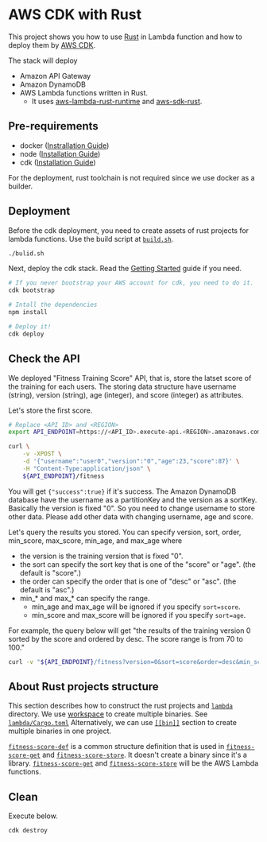 # AWS CDK with Rust

This project shows you how to use [Rust](https://www.rust-lang.org/) in Lambda function and how to deploy them by [AWS CDK](https://aws.amazon.com/jp/cdk/).

The stack will deploy
- Amazon API Gateway
- Amazon DynamoDB
- AWS Lambda functions written in Rust.
  - It uses [aws-lambda-rust-runtime](https://github.com/awslabs/aws-lambda-rust-runtime) and [aws-sdk-rust](https://github.com/awslabs/aws-sdk-rust).

## Pre-requirements

- docker ([Instrallation Guide](https://docs.docker.com/get-docker/))
- node ([Installation Guide](https://nodejs.org/ja/download/))
- cdk ([Installation Guide](https://docs.aws.amazon.com/cdk/latest/guide/getting_started.html))

For the deployment, rust toolchain is not required since we use docker as a builder.

## Deployment

Before the cdk deployment, you need to create assets of rust projects for lambda functions.
Use the build script at [`build.sh`](/build.sh).
```bash
./bulid.sh
```

Next, deploy the cdk stack. Read the [Getting Started](https://docs.aws.amazon.com/cdk/latest/guide/getting_started.html) guide if you need.
```bash
# If you never bootstrap your AWS account for cdk, you need to do it.
cdk bootstrap

# Intall the dependencies
npm install

# Deploy it!
cdk deploy
```

## Check the API

We deployed "Fitness Training Score" API, that is, store the latset score of the training for each users.
The storing data structure have username (string), version (string), age (integer), and score (integer) as attributes.

Let's store the first score.
```bash
# Replace <API_ID> and <REGION>
export API_ENDPOINT=https://<API_ID>.execute-api.<REGION>.amazonaws.com/prod

curl \
    -v -XPOST \
    -d '{"username":"user0","version":"0","age":23,"score":87}' \
    -H "Content-Type:application/json" \
    ${API_ENDPOINT}/fitness
```

You will get `{"success":true}` if it's success.
The Amazon DynamoDB database have the username as a partitionKey and the version as a sortKey.
Basically the version is fixed "0".
So you need to change username to store other data.
Please add other data with changing username, age and score.

Let's query the results you stored.
You can specify version, sort, order, min_score, max_score, min_age, and max_age where
- the version is the training version that is fixed "0".
- the sort can specify the sort key that is one of the "score" or "age". (the default is "score".)
- the order can specify the order that is one of "desc" or "asc". (the default is "asc".)
- min_* and max_* can specify the range.
  - min_age and max_age will be ignored if you specify `sort=score`.
  - min_score and max_score will be ignored if you specify `sort=age`.

For example, the query below will get "the results of the training version 0 sorted by the score and ordered by desc. The score range is from 70 to 100."
```bash
curl -v "${API_ENDPOINT}/fitness?version=0&sort=score&order=desc&min_score=70&max_score=100"
```

## About Rust projects structure

This section describes how to construct the rust projects and [`lambda`](/lambda) directory.
We use [workspace](https://doc.rust-lang.org/book/ch14-03-cargo-workspaces.html) to create multiple binaries.
See [`lambda/Cargo.toml`](/lambda/Cargo.toml)
Alternatively, we can use [`[[bin]]`](https://doc.rust-lang.org/cargo/reference/cargo-targets.html#binaries) section to create multiple binaries in one project.

[`fitness-score-def`](/lambda/fitness-score-def) is a common structure definition that is used in [`fitness-score-get`](/lambda/fitness-score-get) and [`fitness-score-store`](/lambda/fitness-score-store).
It doesn't create a binary since it's a library. [`fitness-score-get`](/lambda/fitness-score-get) and [`fitness-score-store`](/lambda/fitness-score-store) will be the AWS Lambda functions.

## Clean

Execute below.
```bash
cdk destroy
```
